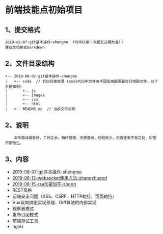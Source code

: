 # 前端技能点初始项目

## 1、提交格式

```shell
2019-08-07-git基本操作-shengmo  (时间以第一次提交日期为准)；
建议文档格式markdown
```

## 2、文件目录结构

```shell
+-- 2019-08-07-git基本操作-shengmo
|   +-- code  // 代码存放目录 (code代码中文件夹不固定根据需要自行增删文件，以下只是事例) 
|       +-- js
|       +-- images
|       +-- css
|       +-- html
|   +-- README.md  // 当前文件说明
```


## 2、说明

```shell
    本专题纯属爱好，工作之余，稍作整理，方便查阅，经验较少，内容定有不足之处，后期不断改进。
```

## 3、内容

* [2019-08-07-git基本操作-shengmo](2019-08-07-git基本操作-shengmo)
* [2019-08-12-websocket使用方法-zhangzhugod](2019-08-12-websocket使用方法-zhangzhugod)
* [2019-08-15-rsa加密加签-zheng](2019-08-15-rsa加密加签-zheng)
* REST风格
* 前端安全问题（XSS、CSRF、HTTP劫持、页面劫持）
* Vue双向绑定实现原理、Diff算法的内部实现
* 观察者模式
* 发布订阅模式
* 前端测试工具
* nginx